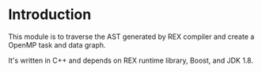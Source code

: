 # Introduction

This module is to traverse the AST generated by REX compiler and create a OpenMP task and data graph.

It's written in C++ and depends on REX runtime library, Boost, and JDK 1.8.
